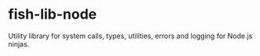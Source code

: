 # fish-lib-node

Utility library for system calls, types, utilities, errors and logging for Node.js ninjas.
